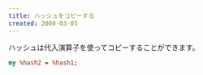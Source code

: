 ```yaml
---
title: ハッシュをコピーする
created: 2008-03-03
---
```


ハッシュは代入演算子を使ってコピーすることができます。

```perl
my %hash2 = %hash1;
```

